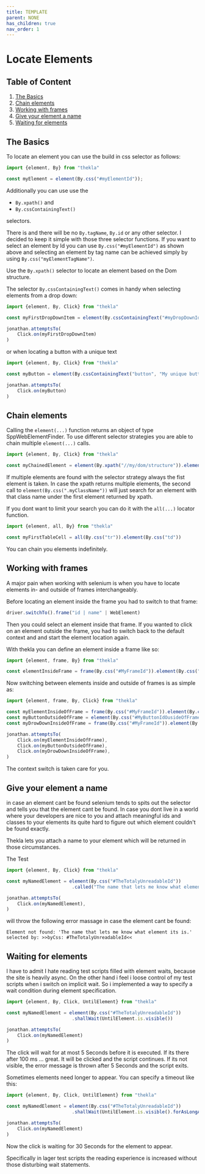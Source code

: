 ```yaml
---
title: TEMPLATE
parent: NONE
has_children: true
nav_order: 1
---
```


# Locate Elements

## Table of Content
1. [The Basics](#the-basics) 
1. [Chain elements](#chain-elements)
1. [Working with frames](#working-with-frames)
1. [Give your element a name](#give-your-element-a-name)
1. [Waiting for elements](#waiting-for-elements)

## The Basics 

To locate an element you can use the build in css selector as follows:

````typescript
import {element, By} from "thekla"

const myElement = element(By.css("#myElementId"));
````

Additionally you can use use the 

* ``By.xpath()`` and
* ``By.cssContainingText()`` 

selectors.

There is and there will be no ``By.tagName``, ``By.id`` or any other selector. I decided to keep it simple with those
three selector functions. If you want to select an element by Id you can use ```By.css("#myElementId")``` as shown above
and selecting an element by tag name can be achieved simply by using ``By.css("myElementTagName")``.

Use the ``By.xpath()`` selector to locate an element based on the Dom structure.

The selector ``By.cssContainingText()`` comes in handy when selecting elements from a drop down:

````typescript
import {element, By, Click} from "thekla"

const myFirstDropDownItem = element(By.cssContainingText("#myDropDownId option", "My Drop Down first Item Text"));

jonathan.attemptsTo(
    Click.on(myFirstDropDownItem)
)
````

or when locating a button with a unique text

````typescript
import {element, By, Click} from "thekla"

const myButton = element(By.cssContainingText("button", "My unique button text"));

jonathan.attemptsTo(
    Click.on(myButton)
)
````

## Chain elements

Calling the ``element(...)`` function returns an object of type SppWebElementFinder.  To use different selector 
strategies you are able to chain multiple ``element(...)`` calls.

````typescript
import {element, By, Click} from "thekla"

const myChainedElement = element(By.xpath("//my/dom/structure")).element(By.css(".myClassName"))
````

If multiple elements are found with the selector strategy always the fist element is taken. In case the xpath returns 
multiple elements, the second call to ``element(By.css(".myClassName"))`` will just search for an element with that 
class name under the first element returned by xpath.

If you dont want to limit your search you can do it with the ``all(...)`` locator function.

````typescript
import {element, all, By} from "thekla"

const myFirstTableCell = all(By.css("tr")).element(By.css("td"))
````

You can chain you elements indefinitely.

## Working with frames

A major pain when working with selenium is when you have to locate elements in- and outside of frames interchangeably.

Before locating an element inside the frame you had to switch to that frame:

````typescript
driver.switchTo().frame("id | name" | WebElement)
````

Then you could select an element inside that frame. If you wanted to click on an element outside the frame, you had to 
switch back to the default context and and start the element location again.

With thekla you can define an element inside a frame like so:

````typescript
import {element, frame, By} from "thekla"

const elementInsideFrame = frame(By.css("#MyFrameId")).element(By.css("#MyElementId"));
````

Now switching between elements inside and outside of frames is as simple as:

````typescript
import {element, frame, By, Click} from "thekla"

const myElementInsideOfFrame = frame(By.css("#MyFrameId")).element(By.css("#MyElementIdInsideOfFrame"));
const myButtonOutsideOfFrame = element(By.css("#MyButtonIdOusideOfFrame"));
const myDrowDownInsideOfFrame = frame(By.css("#MyFrameId")).element(By.css("#MyDropDownIdInsideOfFrame"));

jonathan.attemptsTo(
    Click.on(myElementInsideOfFrame),
    Click.on(myButtonOutsideOfFrame),
    Click.on(myDrowDownInsideOfFrame),
)
````

The context switch is taken care for you.

## Give your element a name

in case an element cant be found selenium tends to spits out the selector and tells you that the element cant be found.
In case you dont live in a world where your developers are nice to you and attach meaningful ids and classes to your
elements its quite hard to figure out which element couldn't be found exactly.

Thekla lets you attach a name to your element which will be returned in those circumstances.

The Test

````typescript
import {element, By, Click} from "thekla"

const myNamedElement = element(By.css("#TheTotalyUnreadableId"))
                        .called("The name that lets me know what element its is.");

jonathan.attemptsTo(
    Click.on(myNamedElement),
)
````

will throw the following error massage in case the element cant be found:

````text
Element not found: 'The name that lets me know what element its is.' selected by: >>byCss: #TheTotalyUnreadableId<<
````

## Waiting for elements

I have to admit I hate reading test scripts filled with element waits, because the site is heavily async. 
On the other hand i feel i loose control of my test scripts when i switch on implicit wait. So i implemented a way
to specify a wait condition during element specification.

````typescript
import {element, By, Click, UntilElement} from "thekla"

const myNamedElement = element(By.css("#TheTotalyUnreadableId"))
                        .shallWait(UntilElement.is.visible())

jonathan.attemptsTo(
    Click.on(myNamedElement)
)
````

The click will wait for at most 5 Seconds before it is executed. If its there after 100 ms ... great. It will be
clicked and the script continues. If its not visible, the error message is thrown after 5 Seconds and the script exits.

Sometimes elements need longer to appear. You can specify a timeout like this:

````typescript
import {element, By, Click, UntilElement} from "thekla"

const myNamedElement = element(By.css("#TheTotalyUnreadableId"))
                        .shallWait(UntilElement.is.visible().forAsLongAs(30000));

jonathan.attemptsTo(
    Click.on(myNamedElement)
)
````

Now the click is waiting for 30 Seconds for the element to appear.

Specifically in lager test scripts the reading experience is increased without those disturbing wait statements. 